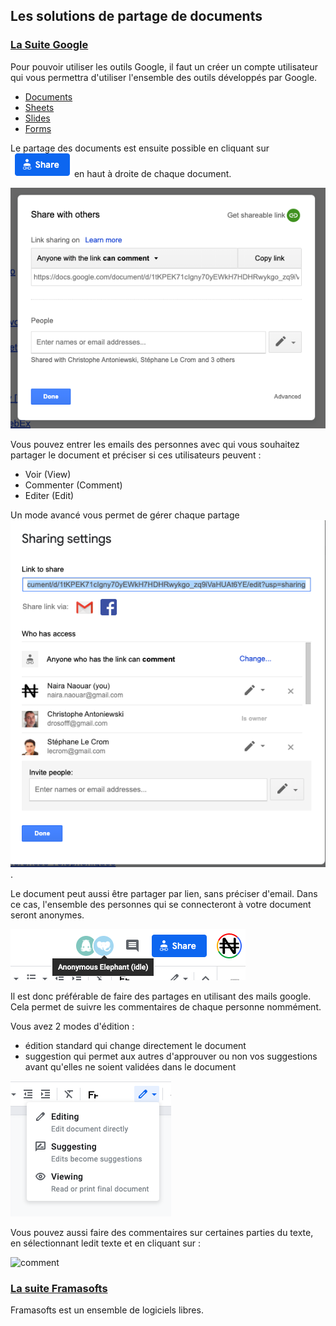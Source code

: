 ## Les solutions de partage de documents


### [La Suite Google](https://gsuite.google.com/features/)

Pour pouvoir utiliser les outils Google, il faut un créer un compte utilisateur qui vous permettra d'utiliser 
l'ensemble des outils développés par Google.
* [Documents](https://gsuite.google.com/products/docs/)
* [Sheets](https://gsuite.google.com/products/sheets/)
* [Slides](https://gsuite.google.com/products/slides/)
* [Forms](https://gsuite.google.com/products/forms/) 

Le partage des documents est ensuite possible en cliquant sur ![Share](../images/share_button.png) en haut à droite de chaque document.

![Share](../images/share_menu.png) 


Vous pouvez entrer les emails des personnes avec qui vous souhaitez partager le document et préciser si ces utilisateurs peuvent :
* Voir (View) 
* Commenter (Comment)
* Editer (Edit)


Un mode avancé vous permet de gérer chaque partage ![individuellement](../images/share_advanced.png).


Le document peut aussi être partager par lien, sans préciser d'email.
Dans ce cas, l'ensemble des personnes qui se connecteront à votre document seront anonymes.


![anonymes](../images/anonymous.png)


Il est donc préférable de faire des partages en utilisant des mails google. Cela permet de suivre les commentaires de chaque personne nommément.


Vous avez 2 modes d'édition : 
* édition standard qui change directement le document
* suggestion qui permet aux autres d'approuver ou non vos suggestions avant qu'elles ne soient validées dans le document

![editing_mode](../images/editing_mode.png)

Vous pouvez aussi faire des commentaires sur certaines parties du texte, en sélectionnant ledit texte et en cliquant sur :

![comment](../images/comment.png)



### [La suite Framasofts](https://framasoft.org/fr/)

Framasofts est un ensemble de logiciels libres.



